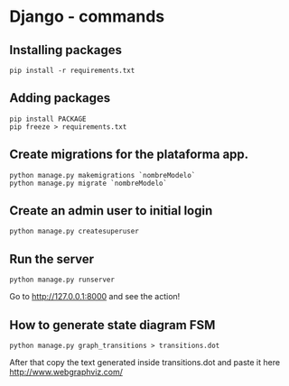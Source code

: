 # Django - commands

## Installing packages
```
pip install -r requirements.txt
```
## Adding packages
```
pip install PACKAGE
pip freeze > requirements.txt
```

## Create migrations for the plataforma app.

```
python manage.py makemigrations `nombreModelo`
python manage.py migrate `nombreModelo`
```

## Create an admin user to initial login
```
python manage.py createsuperuser
```

## Run the server
```
python manage.py runserver
```

Go to http://127.0.0.1:8000 and see the action!


## How to generate state diagram FSM
```
python manage.py graph_transitions > transitions.dot
```

After that copy the text generated inside transitions.dot and paste it here
http://www.webgraphviz.com/
